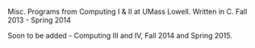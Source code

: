 Misc. Programs from Computing I & II at UMass Lowell.
Written in C.
Fall 2013 - Spring 2014

Soon to be added - Computing III and IV, Fall 2014 and Spring 2015.